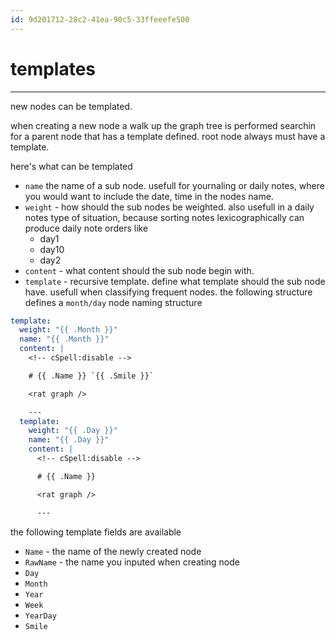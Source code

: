 ```yaml
---
id: 9d201712-28c2-41ea-90c5-33ffeeefe500
---
```


# templates

<rat graph />

---

new nodes can be templated.

when creating a new node a walk up the graph tree is performed searchin for a
parent node that has a template defined. root node always must have a template.

here's what can be templated

- `name` the name of a sub node. usefull for yournaling or daily notes, where
  you would want to include the date, time in the nodes name.
- `weight` - how should the sub nodes be weighted. also usefull in a daily notes
  type of situation, because sorting notes lexicographically can produce daily
  note orders like
  - day1
  - day10
  - day2
- `content` - what content should the sub node begin with.
- `template` - recursive template. define what template should the sub node
  have. usefull when classifying frequent nodes. the following structure defines
  a `month/day` node naming structure

```yml
template:
  weight: "{{ .Month }}"
  name: "{{ .Month }}"
  content: |
    <!-- cSpell:disable -->

    # {{ .Name }} `{{ .Smile }}`

    <rat graph />

    ---
  template:
    weight: "{{ .Day }}"
    name: "{{ .Day }}"
    content: |
      <!-- cSpell:disable -->

      # {{ .Name }}

      <rat graph />

      ---
```

the following template fields are available

- `Name` - the name of the newly created node
- `RawName` - the name you inputed when creating node
- `Day`
- `Month`
- `Year`
- `Week`
- `YearDay`
- `Smile`
